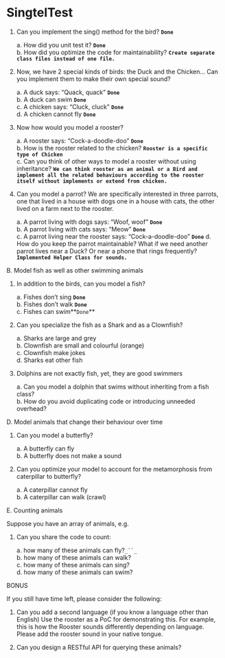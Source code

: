 # SingtelTest
1. Can you implement the sing() method for the bird? **`Done`**

    a. How did you unit test it?    **`Done`**    
    b. How did you optimize the code for maintainability? **`Create separate class files instead of one file.`**

2. Now, we have 2 special kinds of birds: the Duck and the Chicken... Can you
implement them to make their own special sound?

    a. A duck says: “Quack, quack”      **`Done`**      
    b. A duck can swim        **`Done`**    
    c. A chicken says: “Cluck, cluck”       **`Done`**     
    d. A chicken cannot fly     **`Done`**
    
3. Now how would you model a rooster?
    
    a. A rooster says: “Cock-a-doodle-doo” **`Done`**    
    b. How is the rooster related to the chicken? **`Rooster is a specific type of Chicken`**   
    c. Can you think of other ways to model a rooster without using inheritance? **`We can think rooster as an animal or a Bird and implement all the related behaviours according to the rooster itself without implements or extend from chicken.`**


4. Can you model a parrot? We are specifically interested in three parrots, one that
lived in a house with dogs one in a house with cats, the other lived on a farm next to
the rooster.

    a. A parrot living with dogs says: “Woof, woof”       **`Done`**    
    b. A parrot living with cats says: “Meow”        **`Done`**   
    c. A parrot living near the rooster says: “Cock-a-doodle-doo”          **`Done`** 
    d. How do you keep the parrot maintainable? What if we need another parrot
    lives near a Duck? Or near a phone that rings frequently?       **`Implemented Helper Class for sounds.`**


B. Model fish as well as other swimming animals

1. In addition to the birds, can you model a fish?

    a. Fishes don’t sing  **`Done`**   
    b. Fishes don’t walk **`Done`**    
    c. Fishes can swim**`Done`** 

2. Can you specialize the fish as a Shark and as a Clownfish?

    a. Sharks are large and grey    
    b. Clownfish are small and colourful (orange)    
    c. Clownfish make jokes    
    d. Sharks eat other fish
    

3. Dolphins are not exactly fish, yet, they are good swimmers

    a. Can you model a dolphin that swims without inheriting from a fish class?    
    b. How do you avoid duplicating code or introducing unneeded overhead?    

D. Model animals that change their behaviour over time

1. Can you model a butterfly?

    a. A butterfly can fly    
    b. A butterfly does not make a sound

2. Can you optimize your model to account for the metamorphosis from caterpillar to
butterfly?

    a. A caterpillar cannot fly    
    b. A caterpillar can walk (crawl)

E. Counting animals

Suppose you have an array of animals, e.g.

1. Can you share the code to count:

    a. how many of these animals can fly?`_``_`    
    b. how many of these animals can walk?    
    c. how many of these animals can sing?    
    d. how many of these animals can swim?

BONUS

If you still have time left, please consider the following:

1. Can you add a second language (if you know a language other than English) Use the
rooster as a PoC for demonstrating this. For example, this is how the Rooster sounds
differently depending on language. Please add the rooster sound in your native
tongue.

2. Can you design a RESTful API for querying these animals?
